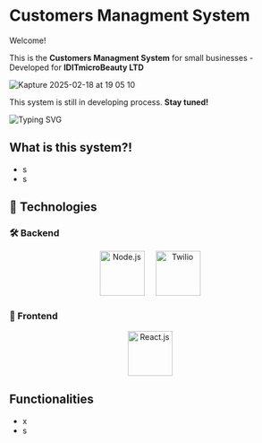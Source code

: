 # Customers Managment System

Welcome!

This is the **Customers Managment System** for small businesses - Developed for **IDITmicroBeauty LTD**

![Kapture 2025-02-18 at 19 05 10](https://github.com/user-attachments/assets/494a3f77-e6e2-4eaf-bd3a-da24f03b4770)

This system is still in developing process. **Stay tuned!**

![Typing SVG](https://readme-typing-svg.demolab.com?font=Fira+Code&size=22&pause=1000&color=F70000&width=435&lines=Hey%2C+I'm+Yarin!;Welcome+to+my+GitHub!)

## What is this system?!

- s
- s

## 🚀 Technologies

### 🛠 Backend

<p align="center">
  <img src="https://github.com/user-attachments/assets/c529b099-56a7-4837-a8d2-dfb298078221" alt="Node.js" height="80"> &nbsp;&nbsp;&nbsp;
  <img src="https://github.com/user-attachments/assets/e67cff2a-2318-4bac-bad6-3ba8097a8e89" alt="Twilio" height="80"> 
</p>

### 🎨 Frontend

<p align="center">
  <img src="https://github.com/user-attachments/assets/85948885-8f45-4083-8c2c-8b0a643e44af" alt="React.js" height="80">
</p>

## Functionalities

- x
- s



